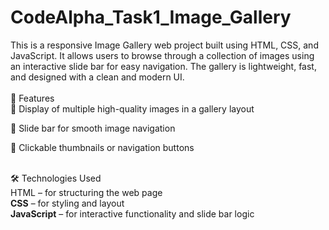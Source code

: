 # CodeAlpha_Task1_Image_Gallery
This is a responsive Image Gallery web project built using HTML, CSS, and JavaScript. It allows users to browse through a collection of images using an interactive slide bar for easy navigation. The gallery is lightweight, fast, and designed with a clean and modern UI.
<br>
<br>
🚀 Features<br>
📸 Display of multiple high-quality images in a gallery layout<br>

🔄 Slide bar for smooth image navigation<br>

🎯 Clickable thumbnails or navigation buttons<br>

<br>
🛠️ Technologies Used<br>
<b></b>HTML</b> – for structuring the web page<br>
<b>CSS</b> – for styling and layout<br>
<b>JavaScript</b> – for interactive functionality and slide bar logic
